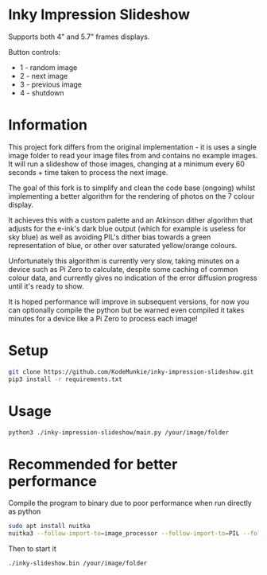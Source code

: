 # Inky Impression Slideshow 

Supports both 4" and 5.7" frames displays.

Button controls:
* 1 - random image
* 2 - next image
* 3 - previous image
* 4 - shutdown

# Information

This project fork differs from the original implementation - it is uses a single image
folder to read your image files from and contains no example images. It will run a
slideshow of those images, changing at a minimum every 60 seconds + time taken to process
the next image.

The goal of this fork is to simplify and clean the code base (ongoing) whilst implementing 
a better algorithm for the rendering of photos on the 7 colour display.

It achieves this with a custom palette and an Atkinson dither algorithm that adjusts for the 
e-ink's dark blue output (which for example is useless for sky blue) as well as avoiding 
PIL's dither bias towards a green representation of blue, or other over saturated yellow/orange
colours.

Unfortunately this algorithm is currently very slow, taking minutes on a device such as Pi Zero
to calculate, despite some caching of common colour data, and currently gives no indication of
the error diffusion progress until it's ready to show.

It is hoped performance will improve in subsequent versions, for now you can optionally compile
the python but be warned even compiled it takes minutes for a device like a Pi Zero to process 
each image!

# Setup
````bash
git clone https://github.com/KodeMunkie/inky-impression-slideshow.git
pip3 install -r requirements.txt
````

# Usage
```bash
python3 ./inky-impression-slideshow/main.py /your/image/folder
```

# Recommended for better performance
Compile the program to binary due to poor performance when run directly as python

```bash
sudo apt install nuitka
nuitka3 --follow-import-to=image_processor --follow-import-to=PIL --follow-import-to=inky -o ./inky-slideshow.bin /home/pi/inky-impression-slideshow/main.py
```
Then to start it
```bash
./inky-slideshow.bin /your/image/folder
```
